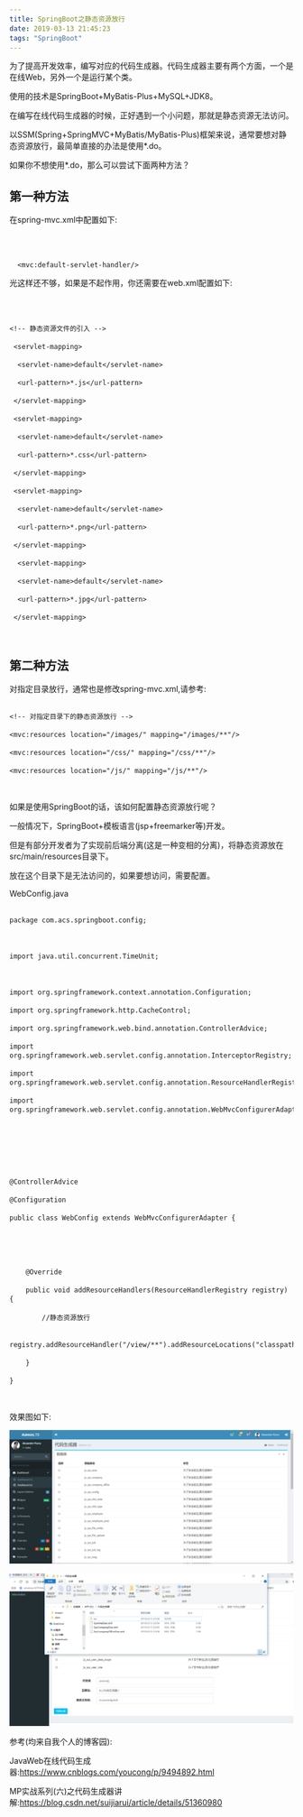 ```yaml
---
title: SpringBoot之静态资源放行
date: 2019-03-13 21:45:23
tags: "SpringBoot"
---
```


为了提高开发效率，编写对应的代码生成器。代码生成器主要有两个方面，一个是在线Web，另外一个是运行某个类。

使用的技术是SpringBoot+MyBatis-Plus+MySQL+JDK8。

在编写在线代码生成器的时候，正好遇到一个小问题，那就是静态资源无法访问。



以SSM(Spring+SpringMVC+MyBatis/MyBatis-Plus)框架来说，通常要想对静态资源放行，最简单直接的办法是使用*.do。

<!--more-->

如果你不想使用*.do，那么可以尝试下面两种方法？



## 第一种方法



在spring-mvc.xml中配置如下:

```



  <mvc:default-servlet-handler/>

```



光这样还不够，如果是不起作用，你还需要在web.xml配置如下:

```



<!-- 静态资源文件的引入 -->

 <servlet-mapping>

  <servlet-name>default</servlet-name>

  <url-pattern>*.js</url-pattern>

 </servlet-mapping>

 <servlet-mapping>

  <servlet-name>default</servlet-name>

  <url-pattern>*.css</url-pattern>

 </servlet-mapping>

 <servlet-mapping>

  <servlet-name>default</servlet-name>

  <url-pattern>*.png</url-pattern>

 </servlet-mapping>

  <servlet-mapping>

  <servlet-name>default</servlet-name>

  <url-pattern>*.jpg</url-pattern>

 </servlet-mapping>



```



## 第二种方法

对指定目录放行，通常也是修改spring-mvc.xml,请参考:

```

<!-- 对指定目录下的静态资源放行 -->

<mvc:resources location="/images/" mapping="/images/**"/>

<mvc:resources location="/css/" mapping="/css/**"/>

<mvc:resources location="/js/" mapping="/js/**"/>  



```





如果是使用SpringBoot的话，该如何配置静态资源放行呢？

一般情况下，SpringBoot+模板语言(jsp+freemarker等)开发。

但是有部分开发者为了实现前后端分离(这是一种变相的分离)，将静态资源放在src/main/resources目录下。

放在这个目录下是无法访问的，如果要想访问，需要配置。



WebConfig.java

```

package com.acs.springboot.config;



import java.util.concurrent.TimeUnit;



import org.springframework.context.annotation.Configuration;

import org.springframework.http.CacheControl;

import org.springframework.web.bind.annotation.ControllerAdvice;

import org.springframework.web.servlet.config.annotation.InterceptorRegistry;

import org.springframework.web.servlet.config.annotation.ResourceHandlerRegistry;

import org.springframework.web.servlet.config.annotation.WebMvcConfigurerAdapter;







@ControllerAdvice

@Configuration

public class WebConfig extends WebMvcConfigurerAdapter {





    @Override

    public void addResourceHandlers(ResourceHandlerRegistry registry) {

        //静态资源放行

    	registry.addResourceHandler("/view/**").addResourceLocations("classpath:/view/");

    }

}



```



效果图如下:

![](./SpringBoot之静态资源放行/server01.png)



![](./SpringBoot之静态资源放行/server02.png)



参考(均来自我个人的博客园):

JavaWeb在线代码生成器:https://www.cnblogs.com/youcong/p/9494892.html

MP实战系列(六)之代码生成器讲解:https://blog.csdn.net/suijiarui/article/details/51360980

